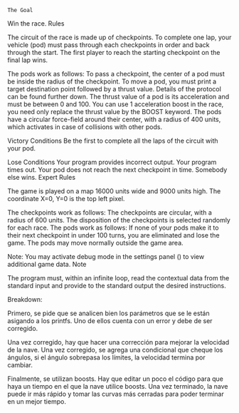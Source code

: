  	The Goal

Win the race.
 	Rules

The circuit of the race is made up of checkpoints. To complete one lap, your vehicle (pod) must pass through each checkpoints in order and back through the start. The first player to reach the starting checkpoint on the final lap wins.

The pods work as follows:
To pass a checkpoint, the center of a pod must be inside the radius of the checkpoint.
To move a pod, you must print a target destination point followed by a thrust value. Details of the protocol can be found further down.
The thrust value of a pod is its acceleration and must be between 0 and 100.
You can use 1 acceleration boost in the race, you need only replace the thrust value by the BOOST keyword.
The pods have a circular force-field around their center, with a radius of 400 units, which activates in case of collisions with other pods.
 
Victory Conditions
Be the first to complete all the laps of the circuit with your pod.
 
Lose Conditions
Your program provides incorrect output.
Your program times out.
Your pod does not reach the next checkpoint in time.
Somebody else wins.
 	Expert Rules

The game is played on a map 16000 units wide and 9000 units high. The coordinate X=0, Y=0 is the top left pixel.

The checkpoints work as follows:
The checkpoints are circular, with a radius of 600 units.
The disposition of the checkpoints is selected randomly for each race.
The pods work as follows:
If none of your pods make it to their next checkpoint in under 100 turns, you are eliminated and lose the game.
The pods may move normally outside the game area.

Note: You may activate debug mode in the settings panel () to view additional game data.
 	Note

The program must, within an infinite loop, read the contextual data from the standard input and provide to the standard output the desired instructions.


Breakdown:

Primero, se pide que se analicen bien los parámetros que se le están asigando a los printfs. Uno de ellos cuenta con un error y debe de ser corregido.

Una vez corregido, hay que hacer una corrección para mejorar la velocidad de la nave. Una vez corregido, se agrega una condicional que cheque los ángulos, si el ángulo sobrepasa los límites, la velocidad termina por cambiar.

Finalmente, se utilizan boosts. Hay que editar un poco el código para que haya un tiempo en el que la nave utilice boosts. Una vez terminado, la nave puede ir más rápido y tomar las curvas más cerradas para poder terminar en un mejor tiempo.